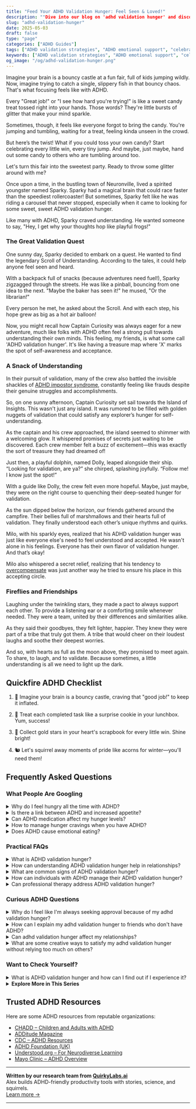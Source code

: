 ```yaml
---
title: "Feed Your ADHD Validation Hunger: Feel Seen & Loved!"
description: ""Dive into our blog on 'adhd validation hunger' and discover how to toss your own candy—feeling seen and celebrated in every jump and tumble!""
slug: "adhd-validation-hunger"
date: 2025-05-03
draft: false
type: "page"
categories: ["ADHD Guides"]
tags: ["ADHD validation strategies", "ADHD emotional support", "celebrating ADHD wins", "ADHD understanding needs", "ADHD positive reinforcement", "ADHD self-validation techniques", "ADHD peer support"]
keywords: ["ADHD validation strategies", "ADHD emotional support", "celebrating ADHD wins", "ADHD understanding needs", "ADHD positive reinforcement", "ADHD self-validation techniques", "ADHD peer support"]
og_image: "/og/adhd-validation-hunger.png"
---
```


Imagine your brain is a bouncy castle at a fun fair, full of kids jumping wildly. Now, imagine trying to catch a single, slippery fish in that bouncy chaos. That's what focusing feels like with ADHD.

Every "Great job!" or "I see how hard you're trying!" is like a sweet candy treat tossed right into your hands. Those words? They're little bursts of glitter that make your mind sparkle.

Sometimes, though, it feels like everyone forgot to bring the candy. You're jumping and tumbling, waiting for a treat, feeling kinda unseen in the crowd.

But here’s the twist! What if you could toss your own candy? Start celebrating every little win, every tiny jump. And maybe, just maybe, hand out some candy to others who are tumbling around too.

Let's turn this fair into the sweetest party. Ready to throw some glitter around with me?

Once upon a time, in the bustling town of Neuronville, lived a spirited youngster named Sparky. Sparky had a magical brain that could race faster than the speediest rollercoaster! But sometimes, Sparky felt like he was riding a carousel that never stopped, especially when it came to looking for some sweet, sweet ADHD validation hunger. 

Like many with ADHD, Sparky craved understanding. He wanted someone to say, "Hey, I get why your thoughts hop like playful frogs!"

### The Great Validation Quest

One sunny day, Sparky decided to embark on a quest. He wanted to find the legendary Scroll of Understanding. According to the tales, it could help anyone feel seen and heard.

With a backpack full of snacks (because adventures need fuel!), Sparky zigzagged through the streets. He was like a pinball, bouncing from one idea to the next. "Maybe the baker has seen it!" he mused, "Or the librarian!"

Every person he met, he asked about the Scroll. And with each step, his hope grew as big as a hot air balloon!

Now, you might recall how Captain Curiosity was always eager for a new adventure, much like folks with ADHD often feel a strong pull towards understanding their own minds. This feeling, my friends, is what some call 'ADHD validation hunger'. It's like having a treasure map where 'X' marks the spot of self-awareness and acceptance.

### A Snack of Understanding

In their pursuit of validation, many of the crew also battled the invisible shackles of [ADHD impostor syndrome](/pages/adhd-impostor-syndrome/), constantly feeling like frauds despite their genuine struggles and accomplishments.

So, on one sunny afternoon, Captain Curiosity set sail towards the Island of Insights. This wasn't just any island. It was rumored to be filled with golden nuggets of validation that could satisfy any explorer’s hunger for self-understanding.

As the captain and his crew approached, the island seemed to shimmer with a welcoming glow. It whispered promises of secrets just waiting to be discovered. Each crew member felt a buzz of excitement—this was exactly the sort of treasure they had dreamed of!

Just then, a playful dolphin, named Dolly, leaped alongside their ship. “Looking for validation, are ya?” she chirped, splashing joyfully. “Follow me! I know just the spot!”

With a guide like Dolly, the crew felt even more hopeful. Maybe, just maybe, they were on the right course to quenching their deep-seated hunger for validation.

As the sun dipped below the horizon, our friends gathered around the campfire. Their bellies full of marshmallows and their hearts full of validation. They finally understood each other’s unique rhythms and quirks.

Milo, with his sparkly eyes, realized that his ADHD validation hunger was just like everyone else's need to feel understood and accepted. He wasn't alone in his feelings. Everyone has their own flavor of validation hunger. And that’s okay!

Milo also whispered a secret relief, realizing that his tendency to [overcompensate](/pages/adhd-overcompensating/) was just another way he tried to ensure his place in this accepting circle.

### Fireflies and Friendships

Laughing under the twinkling stars, they made a pact to always support each other. To provide a listening ear or a comforting smile whenever needed. They were a team, united by their differences and similarities alike.

As they said their goodbyes, they felt lighter, happier. They knew they were part of a tribe that truly got them. A tribe that would cheer on their loudest laughs and soothe their deepest worries.

And so, with hearts as full as the moon above, they promised to meet again. To share, to laugh, and to validate. Because sometimes, a little understanding is all we need to light up the dark.

## Quickfire ADHD Checklist

1. 🎈 Imagine your brain is a bouncy castle, craving that "good job!" to keep it inflated.

2. 🍪 Treat each completed task like a surprise cookie in your lunchbox. Yum, success!

3. 🌟 Collect gold stars in your heart's scrapbook for every little win. Shine bright!

4. 🐿️ Let's squirrel away moments of pride like acorns for winter—you'll need them!

## Frequently Asked Questions



### What People Are Googling

<details><summary>Why do I feel hungry all the time with ADHD?</summary><p>Feeling constantly hungry when you have ADHD is actually more common than you might think! This can sometimes be linked to ADHD medications, which might suppress your appetite during the day and lead you to feel extra hungry later on. Additionally, ADHD can make it harder to regulate impulses and cravings, so you might feel urges to eat more frequently. It's important to listen to your body and find a routine that includes nutritious meals and snacks, which can help stabilize your hunger throughout the day.</p></details>
<details><summary>Is there a link between ADHD and increased appetite?</summary><p>Absolutely, and you're not alone in wondering about this! Many people with ADHD do notice that they might feel hungrier more often. This can be due to various factors, including emotional regulation and the use of certain ADHD medications that can increase appetite. It's always a good idea to discuss these changes with your healthcare provider, and together you can explore strategies to manage your appetite in a healthy way.</p></details>
<details><summary>Can ADHD medication affect my hunger levels?</summary><p>Absolutely, it's quite common for ADHD medications, especially stimulants, to affect your hunger levels. They can sometimes reduce your appetite, making you feel less hungry throughout the day. It's a good idea to plan structured meal times and ensure you're eating nutritious foods that fuel your body. If you're finding this side effect challenging, chatting with your healthcare provider can lead to helpful strategies to manage your nutrition effectively.</p></details>
<details><summary>How to manage hunger cravings when you have ADHD?</summary><p>Managing hunger cravings when you have ADHD can feel like a bit of a juggling act, but you've got this! First, try to establish a regular eating schedule to keep your blood sugar levels consistent, which can really help in reducing those intense cravings. Keeping healthy snacks within reach can also be a big win—think fruits, nuts, or yogurt to give you a quick, nutritious boost without much prep time. And don't forget to hydrate! Sometimes our bodies confuse thirst with hunger, so keeping a water bottle handy can be a simple yet effective strategy.</p></details>
<details><summary>Does ADHD cause emotional eating?</summary><p>Absolutely, many people with ADHD find that their eating habits can be influenced by their emotional state. Due to the way ADHD affects impulse control and emotional regulation, you might find yourself reaching for comfort foods as a way to manage feelings of stress or emotional overwhelm. It’s really common and you’re definitely not alone in this. Finding strategies that help in managing emotions can also assist in managing eating patterns, so be kind to yourself as you explore what works best for you.</p></details>



### Practical FAQs

<details><summary>What is ADHD validation hunger?</summary><p>ADHD validation hunger is a common feeling many people with ADHD experience, where they seek reassurance and acknowledgment for their feelings and experiences. It stems from often being misunderstood or dismissed by others due to the invisible nature of ADHD symptoms. This hunger for validation is really a quest for understanding and acceptance, to feel seen and supported in a world that frequently operates on neurotypical standards. It's perfectly natural to feel this way, and reaching out for support from understanding friends, family, or support groups can be incredibly comforting.</p></details>
<details><summary>How can understanding ADHD validation hunger help in relationships?</summary><p>Understanding ADHD validation hunger can be a real game changer in relationships! It's all about recognizing that those with ADHD often need extra reassurance and acknowledgment. By understanding this, partners can be more patient and supportive, ensuring that communication is affirming and clear. This not only strengthens bonds but also helps the person with ADHD feel valued and understood, creating a cozy and secure relationship environment.</p></details>
<details><summary>What are common signs of ADHD validation hunger?</summary><p>Absolutely, it's great that you're exploring this. Common signs of what's often called "ADHD validation hunger" include a strong desire for reassurance about one's feelings, experiences, or behaviors, particularly in relation to ADHD symptoms. It might manifest as frequently questioning whether your reactions or emotions are "normal" or if they align with others' experiences, especially those with ADHD. This hunger for validation can also lead to a lot of internet research or seeking out stories and symptoms that resonate with your own, all in pursuit of feeling seen and understood. It's a natural need, especially when navigating the complexities of ADHD.</p></details>
<details><summary>How can individuals with ADHD manage their ADHD validation hunger?</summary><p>Absolutely, seeking validation when you have ADHD is perfectly normal and okay—it's like wanting a cozy blanket of reassurance that you’re on the right path! One great way to manage this need is by building a supportive community. This could be friends, family, or even online groups who understand and share your experiences. Within this circle, you can seek and offer validation, creating a positive feedback loop that helps everyone feel understood and appreciated. And remember, self-validation is also incredibly powerful; acknowledging your own efforts and successes can be just as comforting as external validation.</p></details>
<details><summary>Can professional therapy address ADHD validation hunger?</summary><p>Absolutely, professional therapy can be a wonderful resource for addressing what you're feeling as "validation hunger" related to ADHD. A skilled therapist, especially one knowledgeable about ADHD, can help validate your experiences and feelings, which is so important when you're often dealing with self-doubt or misunderstanding from others. This therapeutic space can not only affirm your feelings but also equip you with strategies to manage ADHD symptoms and improve self-esteem. It’s like having a compassionate guide alongside you, helping to navigate through the fog and recognize your unique strengths.</p></details>



### Curious ADHD Questions

<details><summary>Why do I feel like I'm always seeking approval because of my adhd validation hunger?</summary><p>That feeling you're experiencing, often called "validation hunger," is quite common, especially when navigating ADHD. It stems from the frequent feedback ADHDers receive throughout life, which can sometimes skew towards the negative—like not meeting certain expectations at school or work. This can create a need for positive reinforcement to reassure and remind you that you're doing okay. Remember, it's perfectly normal to seek approval; it's a way of connecting and ensuring that your efforts align with what's expected. Embracing this need can be a step towards understanding yourself better and learning how to meet your needs in healthy, affirming ways.</p></details>
<details><summary>How can I explain my adhd validation hunger to friends who don't have ADHD?</summary><p>Explaining your need for validation because of ADHD to friends can feel a bit daunting, but it's a wonderful step towards deeper understanding and support. You might start by sharing how ADHD can sometimes make it hard for you to gauge your own performance or feelings, leading to a greater need for external reassurance. Let them know it's like having a foggy mirror and needing someone to help clear it so you can see things more clearly. Assure them that their support and acknowledgment really help you navigate your day more effectively and confidently. It's all about fostering closer connections and helping your friends understand your world a little better.</p></details>
<details><summary>Can adhd validation hunger affect my relationships?</summary><p>Absolutely, feeling a strong need for validation is quite common among individuals with ADHD, and it can certainly touch on your relationships. This "validation hunger" often stems from a need for reassurance due to past experiences of misunderstandings or not feeling quite attuned with others. In relationships, it might lead you to seek frequent affirmation from loved ones, which can sometimes feel overwhelming for them. It's important to communicate openly about your needs and to find a balance that respects both your feelings and those of others in your life.</p></details>
<details><summary>What are some creative ways to satisfy my adhd validation hunger without relying too much on others?</summary><p>Absolutely, finding ways to validate yourself can be wonderfully empowering and fulfilling! One creative approach is to start a small, personal project where you set achievable goals. Whether it's crafting, writing, or even organizing parts of your home, completing these tasks can give you a tangible sense of accomplishment. Additionally, consider keeping a 'success journal' where you jot down even the smallest victories of your day. This can not only help in recognizing your own progress but also serve as a lovely reminder of your capabilities on tougher days.</p></details>



### Want to Check Yourself?

<details><summary>What is ADHD validation hunger and how can I find out if I experience it?</summary><p>ADHD validation hunger refers to the deep-seated need many individuals with ADHD feel for reassurance and understanding about their experiences and behaviors, which often feel misunderstood or judged by others. It stems from a lifetime of being told that you should be able to do things a certain way, even when your brain operates differently. To find out if you experience this, reflect on how you feel when people acknowledge your struggles or recognize your unique way of handling tasks. If you notice a strong sense of relief or a significant positive shift in your mood when your feelings or experiences are affirmed, you might be experiencing validation hunger. Remember, seeking validation is a completely normal and human need, especially when you've often felt overlooked or underestimated.</p></details>

<script type="application/ld+json">
{
  "@context": "https://schema.org",
  "@type": "FAQPage",
  "mainEntity": [
    {
      "@type": "Question",
      "name": "Why do I feel hungry all the time with ADHD?",
      "acceptedAnswer": {
        "@type": "Answer",
        "text": "Feeling constantly hungry when you have ADHD is actually more common than you might think! This can sometimes be linked to ADHD medications, which might suppress your appetite during the day and lead you to feel extra hungry later on. Additionally, ADHD can make it harder to regulate impulses and cravings, so you might feel urges to eat more frequently. It's important to listen to your body and find a routine that includes nutritious meals and snacks, which can help stabilize your hunger throughout the day."
      }
    },
    {
      "@type": "Question",
      "name": "Is there a link between ADHD and increased appetite?",
      "acceptedAnswer": {
        "@type": "Answer",
        "text": "Absolutely, and you're not alone in wondering about this! Many people with ADHD do notice that they might feel hungrier more often. This can be due to various factors, including emotional regulation and the use of certain ADHD medications that can increase appetite. It's always a good idea to discuss these changes with your healthcare provider, and together you can explore strategies to manage your appetite in a healthy way."
      }
    },
    {
      "@type": "Question",
      "name": "Can ADHD medication affect my hunger levels?",
      "acceptedAnswer": {
        "@type": "Answer",
        "text": "Absolutely, it's quite common for ADHD medications, especially stimulants, to affect your hunger levels. They can sometimes reduce your appetite, making you feel less hungry throughout the day. It's a good idea to plan structured meal times and ensure you're eating nutritious foods that fuel your body. If you're finding this side effect challenging, chatting with your healthcare provider can lead to helpful strategies to manage your nutrition effectively."
      }
    },
    {
      "@type": "Question",
      "name": "How to manage hunger cravings when you have ADHD?",
      "acceptedAnswer": {
        "@type": "Answer",
        "text": "Managing hunger cravings when you have ADHD can feel like a bit of a juggling act, but you've got this! First, try to establish a regular eating schedule to keep your blood sugar levels consistent, which can really help in reducing those intense cravings. Keeping healthy snacks within reach can also be a big win\u2014think fruits, nuts, or yogurt to give you a quick, nutritious boost without much prep time. And don't forget to hydrate! Sometimes our bodies confuse thirst with hunger, so keeping a water bottle handy can be a simple yet effective strategy."
      }
    },
    {
      "@type": "Question",
      "name": "Does ADHD cause emotional eating?",
      "acceptedAnswer": {
        "@type": "Answer",
        "text": "Absolutely, many people with ADHD find that their eating habits can be influenced by their emotional state. Due to the way ADHD affects impulse control and emotional regulation, you might find yourself reaching for comfort foods as a way to manage feelings of stress or emotional overwhelm. It\u2019s really common and you\u2019re definitely not alone in this. Finding strategies that help in managing emotions can also assist in managing eating patterns, so be kind to yourself as you explore what works best for you."
      }
    }
  ]
}
</script>
<script type="application/ld+json">
{
  "@context": "https://schema.org",
  "@type": "Article",
  "author": {
    "@type": "Person",
    "name": "QuirkyLabs",
    "url": "https://quirkylabs.ai/about"
  },
  "headline": "\"Feed Your ADHD Validation Hunger: Feel Seen & Loved!\"",
  "mainEntityOfPage": "https://blog.quirkylabs.ai/pages/adhd-validation-hunger/",
  "datePublished": "2025-05-03"
}
</script>
<script type="application/ld+json">
{
  "@context": "https://schema.org",
  "@type": "BreadcrumbList",
  "itemListElement": [
    {
      "@type": "ListItem",
      "position": 1,
      "name": "Home",
      "item": "https://quirkylabs.ai/"
    },
    {
      "@type": "ListItem",
      "position": 2,
      "name": "Blog",
      "item": "https://blog.quirkylabs.ai/"
    },
    {
      "@type": "ListItem",
      "position": 3,
      "name": "\"Feed Your ADHD Validation Hunger: Feel Seen & Loved!\"",
      "item": "https://blog.quirkylabs.ai/pages/adhd-validation-hunger/"
    }
  ]
}
</script>

<details>
<summary><strong>Explore More in This Series</strong></summary>

- [Adhd Emotional Collapse](/pages/adhd-emotional-collapse/)
- [Adhd Doing Too Much](/pages/adhd-doing-too-much/)
- [Adhd Secret Anxiety](/pages/adhd-secret-anxiety/)
- [Adhd Why Success Feels Fake](/pages/adhd-why-success-feels-fake/)
- [Adhd Fear Of Being Found Out](/pages/adhd-fear-of-being-found-out/)
- [Adhd Feel Like A Fraud](/pages/adhd-feel-like-a-fraud/)
- [Adhd Performative Productivity](/pages/adhd-performative-productivity/)
- [Adhd Working Hard To Fit In](/pages/adhd-working-hard-to-fit-in/)
</details>



## Trusted ADHD Resources

Here are some ADHD resources from reputable organizations:

- [CHADD – Children and Adults with ADHD](https://chadd.org)
- [ADDitude Magazine](https://www.additudemag.com)
- [CDC – ADHD Resources](https://www.cdc.gov/ncbddd/adhd)
- [ADHD Foundation (UK)](https://www.adhdfoundation.org.uk)
- [Understood.org – For Neurodiverse Learning](https://www.understood.org)
- [Mayo Clinic – ADHD Overview](https://www.mayoclinic.org/diseases-conditions/adhd)


---

**Written by our research team from [QuirkyLabs.ai](https://quirkylabs.ai)**  
Alex builds ADHD-friendly productivity tools with stories, science, and squirrels.  
[Learn more →](https://quirkylabs.ai)

---